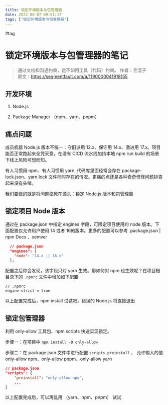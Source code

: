 ```yaml
---
title: 锁定环境版本与包管理器
date: 2022-06-07 09:51:17
tags: ["锁定环境版本与包管理器"]
---
```

#tag

# 锁定环境版本与包管理器的笔记

> 通过文档和沟通约束，远不如用工具（代码）约束。
> 作者：亖混子  
> 原文：https://segmentfault.com/a/1190000041918155

## 开发环境

1.  Node.js
    
2.  Package Manager （npm、yarn、pnpm）

## 痛点问题

成员机器 Node.js 版本不统一：守旧派用 12.x、保守用 14.x、激进用 17.x。项目能否正常跑起来全凭天意，在没有 CICD 流水线加持本地 npm run build 的场景下线上风险可想而知。

有人习惯用 npm、有人习惯用 yarn, 代码库里面经常会存在 package-lock.json、yarn.lock 文件同时存在的情况。更痛的点还是各种奇奇怪怪问题排查起来没有头绪。

我们要做的就是将问题掐死在源头：锁定 Node.js 版本和包管理器


## 锁定项目 Node 版本

通过在 package.json 中指定 engines 字段，可限定项目使用的 node 版本。下面配置仅允许用户使用 14 或者 16的版本。更多的配置可以参考  package.json | npm Docs 、semver
```json
  // package.json   
  "engines": {  
    "node": "14.x || 16.x"  
  },
```

配置之后你会发现，该字段只对 yarn 生效。那如何对 npm 也生效呢？在项目根目录下的 `.npmrc` 文件中增加如下配置
```
// .npmrc  
engine-strict = true
```
以上配置完成后，npm install 试试吧，错误的 Node.js 将直接退出

## 锁定包管理器

利用 only-allow 工具包、npm scripts 快速实现锁定。

步骤一：在项目中 `npm install -D only-allow`

步骤二：在 package.json 文件中进行配置 `scripts.preinstall` ， 允许输入的值 only-allow npm、only-allow pnpm、only-allow yarn
```json
// package.json  
"scripts": {  
    "preinstall": "only-allow npm",  
    ...  
}
```
以上配置完成后，可以再乱用 （yarn、npm、pnpm） 试试